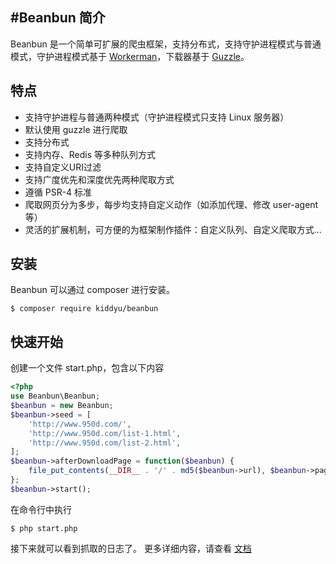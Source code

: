 #Beanbun
简介
----
Beanbun 是一个简单可扩展的爬虫框架，支持分布式，支持守护进程模式与普通模式，守护进程模式基于 [Workerman](http://www.workerman.net)，下载器基于 [Guzzle](http://guzzle.org)。  

特点
----
- 支持守护进程与普通两种模式（守护进程模式只支持 Linux 服务器）
- 默认使用 guzzle 进行爬取
- 支持分布式
- 支持内存、Redis 等多种队列方式
- 支持自定义URI过滤
- 支持广度优先和深度优先两种爬取方式
- 遵循 PSR-4 标准
- 爬取网页分为多步，每步均支持自定义动作（如添加代理、修改 user-agent 等）
- 灵活的扩展机制，可方便的为框架制作插件：自定义队列、自定义爬取方式...

安装
----

Beanbun 可以通过 composer 进行安装。

```
$ composer require kiddyu/beanbun
```

快速开始
----

创建一个文件 start.php，包含以下内容

``` php
<?php
use Beanbun\Beanbun;
$beanbun = new Beanbun;
$beanbun->seed = [
	'http://www.950d.com/',
	'http://www.950d.com/list-1.html',
	'http://www.950d.com/list-2.html',
];
$beanbun->afterDownloadPage = function($beanbun) {
	file_put_contents(__DIR__ . '/' . md5($beanbun->url), $beanbun->page);
};
$beanbun->start();
```
在命令行中执行
```
$ php start.php
```
接下来就可以看到抓取的日志了。
更多详细内容，请查看 [文档](http://www.beanbun.org)


